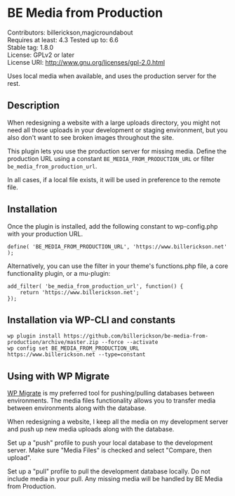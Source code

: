 # BE Media from Production

Contributors: billerickson,magicroundabout  
Requires at least: 4.3
Tested up to: 6.6  
Stable tag: 1.8.0  
License: GPLv2 or later  
License URI: http://www.gnu.org/licenses/gpl-2.0.html  

Uses local media when available, and uses the production server for the rest.

## Description

When redesigning a website with a large uploads directory, you might not need all those uploads in your development
or staging environment, but you also don't want to see broken images throughout the site.

This plugin lets you use the production server for missing media. Define the production URL using a constant `BE_MEDIA_FROM_PRODUCTION_URL` or filter `be_media_from_production_url`.

In all cases, if a local file exists, it will be used in preference to the remote file.

## Installation

Once the plugin is installed, add the following constant to wp-config.php with your production URL.

```
define( 'BE_MEDIA_FROM_PRODUCTION_URL', 'https://www.billerickson.net' );
```

Alternatively, you can use the filter in your theme's functions.php file, a core functionality plugin, or a mu-plugin:

```
add_filter( 'be_media_from_production_url', function() {
	return 'https://www.billerickson.net';
});
```


## Installation via WP-CLI and constants

```
wp plugin install https://github.com/billerickson/be-media-from-production/archive/master.zip --force --activate
wp config set BE_MEDIA_FROM_PRODUCTION_URL https://www.billerickson.net --type=constant
```

## Using with WP Migrate

[WP Migrate](https://deliciousbrains.com/wp-migrate-db-pro/) is my preferred tool for pushing/pulling databases between environments. The media files functionality allows you to transfer media between environments along with the database.

When redesigning a website, I keep all the media on my development server and push up new media uploads along with the database.

Set up a "push" profile to push your local database to the development server. Make sure "Media Files" is checked and select "Compare, then upload".

Set up a "pull" profile to pull the development database locally. Do not include media in your pull. Any missing media will be handled by BE Media from Production.
